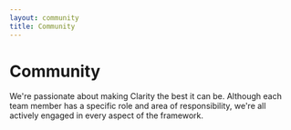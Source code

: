 ```yaml
---
layout: community
title: Community
---
```


# Community

We're passionate about making Clarity the best it can be. Although each team member has a specific role and area of responsibility, we're all actively engaged in every aspect of the framework.
